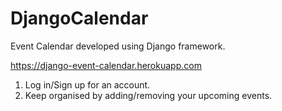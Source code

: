 # DjangoCalendar
Event Calendar developed using Django framework.

https://django-event-calendar.herokuapp.com

1) Log in/Sign up for an account.
2) Keep organised by adding/removing your upcoming events.

